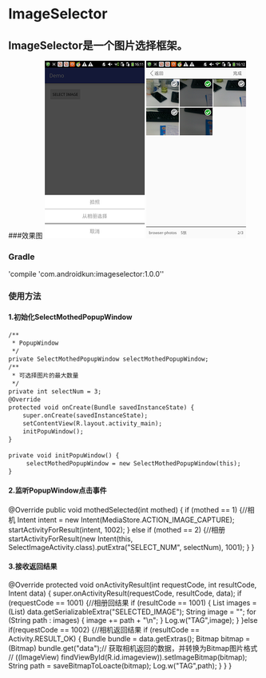 # ImageSelector
## ImageSelector是一个图片选择框架。
###效果图
 ![github](https://github.com/AndroidKun/ImageSelector/blob/master/images/Screenshot_2016-09-13-16-11-21.png)
  ![github](https://github.com/AndroidKun/ImageSelector/blob/master/images/Screenshot_2016-09-13-16-12-21.png)
### Gradle
'compile 'com.androidkun:imageselector:1.0.0''
### 使用方法
#### 1.初始化SelectMothedPopupWindow

    /**
     * PopupWindow
     */
    private SelectMothedPopupWindow selectMothedPopupWindow;
    /**
     * 可选择图片的最大数量
     */
    private int selectNum = 3;
    @Override
    protected void onCreate(Bundle savedInstanceState) {
        super.onCreate(savedInstanceState);
        setContentView(R.layout.activity_main);
        initPopuWindow();
    }

    private void initPopuWindow() {
         selectMothedPopupWindow = new SelectMothedPopupWindow(this);
    }

#### 2.监听PopupWindow点击事件

  @Override
    public void mothedSelected(int mothed) {
        if (mothed == 1) {//相机
            Intent intent = new Intent(MediaStore.ACTION_IMAGE_CAPTURE);
            startActivityForResult(intent, 1002);
        } else if (mothed == 2) {//相册
            startActivityForResult(new Intent(this, SelectImageActivity.class).putExtra("SELECT_NUM", selectNum), 1001);
        }
    }
 
 #### 3.接收返回结果
 
 @Override
    protected void onActivityResult(int requestCode, int resultCode, Intent data) {
        super.onActivityResult(requestCode, resultCode, data);
        if (requestCode == 1001) {//相册回结果
            if (resultCode == 1001) {
                List<String> images = (List<String>) data.getSerializableExtra("SELECTED_IMAGE");
                String image = "";
                for (String path : images) {
                    image += path + "\n";
                }
                Log.w("TAG",image);
            }
        }else if(requestCode == 1002) {//相机返回结果
            if (resultCode == Activity.RESULT_OK) {
                Bundle bundle = data.getExtras();
                Bitmap bitmap = (Bitmap) bundle.get("data");// 获取相机返回的数据，并转换为Bitmap图片格式
//                ((ImageView) findViewById(R.id.imageview)).setImageBitmap(bitmap);
                String path = saveBitmapToLoacte(bitmap);
                Log.w("TAG",path);
            }
        }
    }

 

